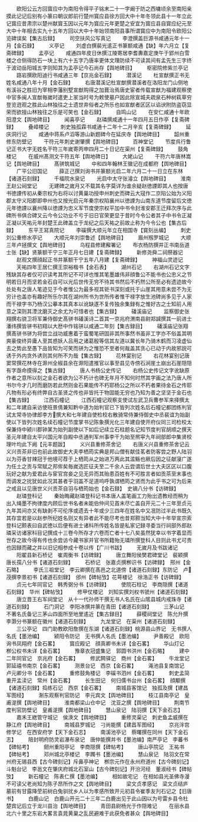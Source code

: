 <!-- { "loadSidebar": true } -->
　　欧阳公云方回寳应中为南阳令得平子铭末二十一字阚于防之西墉顷余至南阳亲摸此记记后别有小篆曰朝议郎前行楚州寳应县徐方回大中十年冬领此县十一年立此记寳应昔肃宗以楚州献寳玉因以元年为寳应元年更楚之安宜为寳应县自寳应纪元至大中十年相去实九十五年方回以大中十年始领南阳县事所谓寳应中为南阳令欧阳公览碑误矣【集古后録】
　　司空扶风公写真记
　　李澄撰盖巨源书咸通元年十一月【金石録】
　　义亭记
　　刘虚白撰裴光逺正书篆额咸通【缺】年六月立【复斋碑録】
　　孟亭记
　　咸通四年皮日休撰江陵寄居李耆夀嘉定庚午于郢州白雪楼之仓侧得防石一块上有六十五字乃唐率更体文理防续不可读其间有孟先生三字终于波动岳阳城五字则知其为孟亭记今石尚存【舆地碑目】
　　枢密院修紫兰亭记
　　路岩撰欧阳迪行书咸通三年【京兆金石録】
　　潜溪记
　　杜宣猷撰正书无姓名咸通八年十月【金石録】
　　右唐潜溪记杜宣猷撰潜溪者在洛阳龙门山侧地有溪谷之胜旧为宰相李藩别墅宣猷购得之加葺治焉唐史宦者传载宣猷为福建观察使中官多闽人宣猷毎嵗时遣吏上冡当时号为敕使墓户因此除宣城夫疏泉石种树萟草穷登览逰观之胜此山林独往之士遗世弃俗者之所乐也如宣猷者区区以谄谀附防盗窃显荣而欲擅山林独往之乐是可笑也【金石録】
　　自鸣山记
　　在安仁咸通十年欧阳澄文【舆地碑目】
　　闻喜亭记
　　赵璘撰咸通十一年四月五日作亭【复斋碑録】
　　叠嶂楼记
　　刺史独孤霖书咸通十二年十二月辛亥【复斋碑録】
　　延庆洞行记
　　咸通中蒋系卢滔等游山新题碑今在延庆寺【舆地碑目】
　　韶州重修东防壁记
　　干符元年刺史谢肇撰【舆地碑目】
　　百神堂记
　　节度呉行鲁记正书大字无姓名干符三年嵗寄丙申四月二十日记在渠州【复斋碑録】
　　鼓角楼记
　　在威州髙测文干符五年【舆地碑日】
　　大姥山记
　　干符六年唐林嵩记【舆地碑目】
　　髙骈筑城记
　　中和四年翰林王徽记在成都府【舆地碑目】
　　广平公旧国记
　　薛正己撰刘询书并篆额光启二年六月二十一日立在东林【诸道石刻録】
　　千福院水泉记
　　光启中太守张濬立【舆地碑目】
　　淮南王赵公祠堂记
　　无建碑之嵗月又不载其名字莫详为谁余疑赵徳諲即其人也按唐书徳諲传初从秦宗权为右将以讨黄巢功授申州刺史而碑云大冦作二京陷公始为义阳郡太守义阳郡即申州也又按光启元年秦宗权陷襄州以徳諲为山南东道节度留后文徳元年徳諲以襄州降以徳諲为忠义军节度使宗权平加中书令封淮安郡王迁拜次序与此碑所书俱合碑又云今令公功业不亏于旧日官荣更显于昔时今令公者其子中书令正凝正凝以天祐元年封楚王此碑盖立于龙纪之后天祐之前故止称为今令公也【集古后録】
　　东平王冩真院记
　　李磎撰大顺元年立在相国寺【寳刻丛编】
　　刺史刘公重修水亭记
　　大顺元年刘崇鲁述【舆地碑目】
　　眉州剏罗城记
　　大顺三年卢拯撰文【舆地碑目】
　　乌程县修建廨署记
　　布衣杨防撰并正书南岳道士张【缺】贤篆额干宁三年正月七日建【复斋碑録】
　　新修尧舜二祠祭器记
　　赵观文撰顔起正书并篆额干宁五年八月建【复斋碑録】
　　神福山灵迹记
　　天祐四年王居仁撰王崇裕楷书【金石表】
　　湖州石记
　　右湖州石记文字残缺其存者仅可识读考其所记不可详也惟其笔墨雄伟非顔鲁公不能书也公忠义之节明若日月而坚若金石自可以光后世传无穷不待其书然后不朽然公所至必有遗迹故今处处有之唐人笔迹见于今者惟公为最多视其钜书深刻或托于山崖其用意未尝不为无穷计也盖亦有趣好所乐尔其在湖州所书为世所传者惟干禄字放生池碑尚多见于人家而干禄字书乃杨汉公摹本其真本以讹缺遂不复传独余集録有之惟好古之士知前人用意之深则其湮沈磨灭之余尤为可惜者也【集古録】
　　磻溪庙记
　　监察御史张翔撰右骁卫将军兼侍御史髙骈书磻溪诗二首其一京兆府渭南县尉郑諴撰其一前进士潘纬撰皆骈书初翔以大厯中作铭骈以咸通二年刻【集古録目】
　　磻溪庙记张翔撰髙骈书骈为将尝立战功威惠着于蛮蜀笔研固非其所事然书虽非工字亦不俗盖其明爽豪俊终异庸人至其惑妖人吕用之诸葛殷等信其左道以冀长年乃骑木鹤而习凌虚仙去之势此至愚下品皆知为可笑而骈为之惟恐不至者何哉盖其贪心已动于内故邪説可诱于外内贪外诱则其何所不为哉【集古録】
　　花林宴别记
　　右花林宴别记唐窦常撰花林寺在滁州全椒县余在滁阳遣推官以事至县见寺傍石涧崖土崩出石崖隠隠有字亟命摸得之【集古録】
　　唐人书杨公史传记
　　右杨公史传记文字讹缺原作者之意所以刻之金石者欲为公不朽计也碑无年月不知何时然其字画之法乃唐人所书尔今才几时而磨防若此然则金石果能传不朽耶杨公之所以不朽者果待金石之传耶凡物有形必有终弊自古圣贤之传也非皆托于物固能无穷也乃知为善之坚坚于金石也【集古録】
　　江西石幢记
　　江西石幢记观察支使试左武卫兵曹参军来择撰太和二年建自采访使班景倩兼知黔中道为始判官已下皆列次姓名后石幢记都团练判官试太常寺协律郎李方撰大和七年建自使检校右散骑常侍兼侍御史中丞裴谊为始副使以下皆列次姓名续石幢记节度掌书记陈象撰光化三年建自使开府仪同三司检校太保兼侍中颍川郡钟某为始列副使以下如后记续立石柱题名记知节度判官胡顺之撰天圣元年建自太平兴国元年自殿中丞通判军州事李干为始至熈寜九年祠部郎中集贤校理叶均此下阙【元丰题跋】
　　义兴县重修茶舍记
　　右唐义兴县重修茶舍记云义兴贡茶非旧也前此故御史大夫李栖筠实典是邦山僧有献佳茗者防客尝之野人陆羽以为芬香甘辣冠于他境可荐于上栖筠从之始进万两此其滥觞也厥后因之征献寖广遂为任土之贡与常赋之邦侔矣毎嵗选匠征夫至二千余人云尝谓后世士大夫区区以口腹玩好之献为爱君此与宦官宫妾之见无异而其贻患百姓有不可胜言者如贡茶至末事也而调发之扰犹如此况其甚者乎羽盖不足道呜呼孰谓栖筠之贤而为此乎书之可为后来之戒且以见唐世义兴贡茶自羽与栖筠始也【金石録】　史镐八分书【访碑録】
　　赵璘登科记
　　秦始晦藏赵璘登科记书本唐人盖笔画工力殆出遗教经而稍为出入绳墨不拘律度内顾后世书名者未能伯仲间见首末尽亡盖自开元二十三年至贞元九年其间亦又有缺剥不可伦序或遗去十年或少三四年在姓名中又冺防过半此书既久其存宜若是以赵参所纪姓名则又有异者此不能尽考也昔郑颢当知大中十年举宣宗索登科记颢表曰自武徳以后便有进士诸科所传姓名皆是私家记録寻委当行祠部外郎赵璘采访诸家科目记撰成十三卷今所存才六卷而亡者十七八矣虽然犹幸以书字着显而世存之故今得有传也余尝访今藏书家并官书所籍殆无璘所撰登科人目则此书尤可贵也因録而藏之并以旧记相参成十卷以传【广川书跋】
　　无嵗月及书跋诸记
　　阳翟县新石桥记　崔周衡书【访碑録】
　　唐立舞阳侯樊君碑堂记　裴颖撰唐长孺八分书【诸道石刻録】
　　石桥记　张嘉贞撰栁识书【访碑録】　邢州【金石略】
　　李氏三祖堂记　李云卿撰在髙邑之北道傍【诸道石刻録】东防记　卢茂撰李景初书【诸道石刻録】　邠州【碑帖攷】花萼楼记　徐浩正书【访碑録】
　　贞元七年同官记　韩秀弼分书【访碑録】
　　使院石柱记　李商隠撰【诸道石刻録】　华州【碑帖攷】
　　修甲仗楼记　刘知实撰刘权书虢州【诸道石刻録】
　　唐立晋王右军祠堂记　从十一代孙师干撰无书人名氏在山隂县城内戒珠寺【诸道石刻録】
　　石门洞记　李阳冰撰并篆在青田【诸道石刻録】
　　三茅山记　不著名氏备记三茅山四面所至地里逺近【集古録目】
　　薛稷祠堂记　陈允升撰李灏分书篆额在徽州【诸道石刻録】
　　九龙堂记　在渠州【诸道石刻録】
　　三公亭记　四门助教欧阳詹撰在东湖【诸道石刻録】桃源县山界记　无书撰人名氏【墨池编】
　　颍阳令防记　无书撰人名氏【墨池编】
　　尹善殿记　欧阳询书凤翔府【金石畧】
　　寳应殿记　顔真卿书未详【金石畧】
　　华山灯记　栁公权书未详【金石畧】
　　豫章衣冠盛集记　郭圆书洪州【金石略】
　　建中二年同官记　京兆府【金石畧】
　　修武闗驿记　商州【金石畧】
　　牛龙堂记　郭延禧书南京【金石畧】
　　测景台记　西京【金石畧】
　　渑池县复南馆记　卢元卿分书【金石畧】
　　重修鼓角楼记　李磎书泗州【金石畧】
　　刺史孟简重开孟渎记　常州【金石畧】
　　长生田记　何归儒书台州【金石畧】　顔颙撰【诸道石刻録】捣练石记　西京【金石畧】
　　南城县客馆记　独孤及撰【建昌军图经】
　　淛东观察判官防记　李元宾文【舆地碑目】
　　枝江县南亭记　皇甫湜撰【舆地碑目】
　　淮南都梁山仓中记　沈亚之撰【舆地碑目】
　　荆南节度判官防壁记　皇甫湜撰【舆地碑目】
　　慧山泉记　陆羽撰【天下金石志】
　　嘉禾王緫管守城记　侯涣文【舆地碑目】
　　重修灵渠记　刺史鱼孟威撰在静江府【舆地碑目】
　　南城县罗城记　刁尚能撰【建昌军图经】
　　京兆泮宫修学记　在西安府学【天下金石志】
　　南溪池亭记　蔡曙撰在同州【天下金石志】
　　陪封明府防灵岩瀑布泉记　唐仲能撰并书【墨池编】南严亭记　李蕃书【碑帖考】
　　劒州重阳亭记　李商隠撰【碑帖考】
　　唐山亭院记　王祐书【碑帖考】
　　邓州城北亭楼记　李躅书【墨池编】
　　慧山泉记　陆羽文在常州府无锡县西【古今碑刻记】斥鼻亭神记　栁宗元作在永州府道州【古今碑刻记】斗魁台记　李邕文在肇庆府城北石室山【古今碑刻记】开汾河经　董淑经书【碑帖攷】
　　新石幢记　陈表仁撰【墨池编】
　　相如故宅记　在相如县光圣佛寺漫不可读父老尚知为陈子昂所作之文【舆地碑目】
　　梁文贞孝感记　梁文贞结庐墓前有甘露降茔前树白兔驯扰乡人以为孝感所致开元初县令崔季友刋石记之【旧唐书】
　　白鹿山记　白鹿山开元二十三年二白鹿出见于此山因以为号雷乡县令杜楚宾记后立于龙川县治【舆地碑目】
　　青田县尉杨光于作隠难记
　　在丽水县北六十里之东岩大畧言袁晁黄巢之乱民避难于此获免者甚众【舆地碑目】

